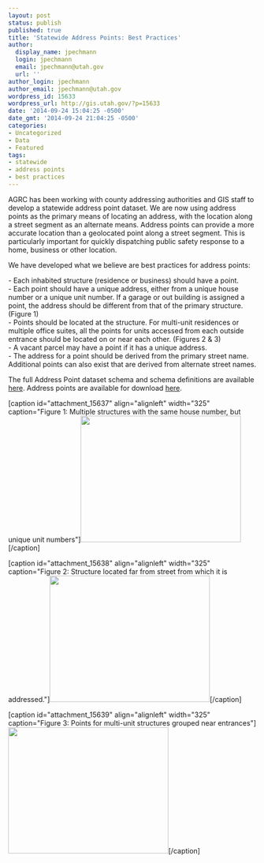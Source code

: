 ```yaml
---
layout: post
status: publish
published: true
title: 'Statewide Address Points: Best Practices'
author:
  display_name: jpechmann
  login: jpechmann
  email: jpechmann@utah.gov
  url: ''
author_login: jpechmann
author_email: jpechmann@utah.gov
wordpress_id: 15633
wordpress_url: http://gis.utah.gov/?p=15633
date: '2014-09-24 15:04:25 -0500'
date_gmt: '2014-09-24 21:04:25 -0500'
categories:
- Uncategorized
- Data
- Featured
tags:
- statewide
- address points
- best practices
---
```

<p>AGRC has been working with county addressing authorities and GIS staff to develop a statewide address point dataset.  We are now using address points as the primary means of locating an address, with the location along a street segment as an alternate means.  Address points can provide a more accurate location than a geolocated point along a street segment.  This is particularly important for quickly dispatching public safety response to a home, business or other location.  </p>
<p>We have developed what we believe are best practices for address points: </p>
<p>- Each inhabited structure (residence or business) should have a point.<br />
- Each point should have a unique address, either from a unique house number or a unique unit number.  If a garage or out building is assigned a point, the address should be different from that of the primary structure. (Figure 1)<br />
- Points should be located at the structure. For multi-unit residences or multiple office suites, all the points for units accessed from each outside entrance should be located on or near each other. (Figures 2 & 3)<br />
- A vacant parcel may have a point if it has a unique address.<br />
- The address for a point should be derived from the primary street name.  Additional points can also exist that are derived from alternate street names.</p>
<p>The full Address Point dataset schema and schema definitions are available <a href="https://docs.google.com/document/d/1eTgknNbA0UNXnyMDR5q9gFAm0-XtNYQpLLYPSZtCLTU/edit#">here</a>. Address points are available for download <a href="http://gis.utah.gov/data/location/address-data/">here</a>.</p>
<p>[caption id="attachment_15637" align="alignleft" width="325" caption="Figure 1: Multiple structures with the same house number, but unique unit numbers"]<a href="http://gis.utah.gov/wp-content/uploads/Basemap.jpg"><img src="http://gis.utah.gov/wp-content/uploads/Basemap.jpg" alt="" title="Basemap" width="325" height="256" class="size-full wp-image-15637" /></a>[/caption]</p>
<p>[caption id="attachment_15638" align="alignleft" width="325" caption="Figure 2: Structure located far from street from which it is addressed."]<a href="http://gis.utah.gov/wp-content/uploads/BasemapB.jpg"><img src="http://gis.utah.gov/wp-content/uploads/BasemapB.jpg" alt="" title="BasemapB" width="325" height="256" class="size-full wp-image-15638" /></a>[/caption]</p>
<p>[caption id="attachment_15639" align="alignleft" width="325" caption="Figure 3: Points for multi-unit structures grouped near entrances"]<a href="http://gis.utah.gov/wp-content/uploads/BasemapC.jpg"><img src="http://gis.utah.gov/wp-content/uploads/BasemapC.jpg" alt="" title="Unique Unit Numbers" width="325" height="256" class="size-full wp-image-15639" /></a>[/caption]</p>
